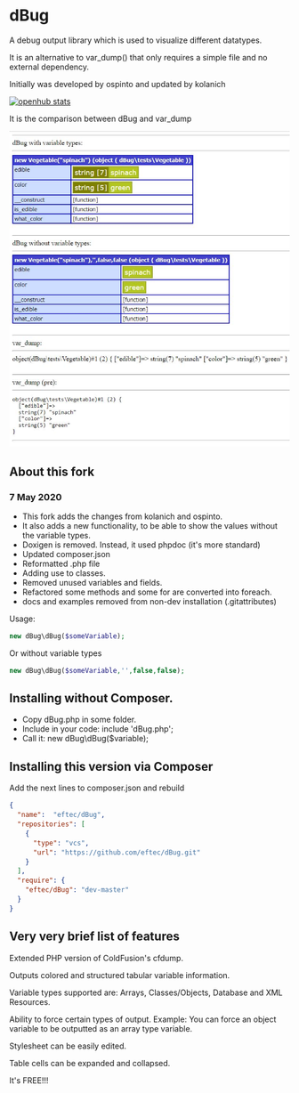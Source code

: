 dBug
====
A debug output library which is used to visualize different datatypes.  

It is an alternative to var_dump() that only requires a simple file and no external dependency.

Initially was developed by ospinto and updated by kolanich

[![openhub stats](https://openhub.net/p/php-dbug/widgets/project_partner_badge.gif)](https://openhub.net/p/php-dbug)

It is the comparison between dBug and var_dump

![](docs/comparison.jpg)

## About this fork 

### 7 May 2020

* This fork adds the changes from kolanich and ospinto.  
* It also adds a new functionality, to be able to show the values without the variable types.
* Doxigen is removed. Instead, it used phpdoc (it's more standard)  
* Updated composer.json
* Reformatted .php file
* Adding use to classes.  
* Removed unused variables and fields.
* Refactored some methods and some for are converted into foreach.
* docs and examples removed from non-dev installation (.gitattributes)

Usage:

```php
new dBug\dBug($someVariable);
```

Or without variable types

```php
new dBug\dBug($someVariable,'',false,false);
```

## Installing without Composer.

* Copy dBug.php in some folder.   
* Include in your code: include 'dBug.php'; 
* Call it: new dBug\dBug($variable);  


## Installing this version via Composer

Add the next lines to composer.json and rebuild

```json
{
  "name":  "eftec/dBug",
  "repositories": [
    {
      "type": "vcs",
      "url": "https://github.com/eftec/dBug.git"
    }
  ],
  "require": {
    "eftec/dBug": "dev-master"
  }
}
```




## Very very brief list of features

Extended PHP version of ColdFusion's cfdump.

Outputs colored and structured tabular variable information.

Variable types supported are: Arrays, Classes/Objects, Database and XML Resources.

Ability to force certain types of output. Example: You can force an
object variable to be outputted as an array type variable.

Stylesheet can be easily edited.

Table cells can be expanded and collapsed.

It's FREE!!!
